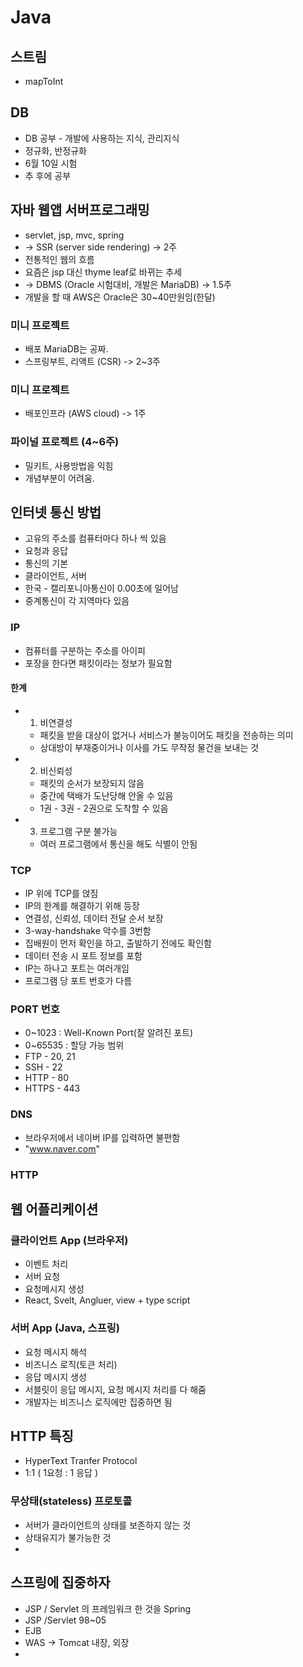 # Java


## 스트림
- mapToInt


## DB
- DB 공부 - 개발에 사용하는 지식, 관리지식
- 정규화, 반정규화
- 6월 10일 시험
- 추 후에 공부


## 자바 웹앱 서버프로그래밍
- servlet, jsp, mvc, spring
- -> SSR (server side rendering)    -> 2주
- 전통적인 웹의 흐름
- 요즘은 jsp 대신 thyme leaf로 바뀌는 추세
- -> DBMS (Oracle 시험대비, 개발은 MariaDB) -> 1.5주 
- 개발을 할 때 AWS은 Oracle은 30~40만원임(한달)
  
### 미니 프로젝트

- 배포 MariaDB는 공짜. 
- 스프링부트, 리액트 (CSR)  -> 2~3주

### 미니 프로젝트

- 배포인프라 (AWS cloud) -> 1주

### 파이널 프로젝트 (4~6주)

- 밀키트, 사용방법을 익힘
- 개념부분이 어려움.


## 인터넷 통신 방법
- 고유의 주소를 컴퓨터마다 하나 씩 있음
- 요청과 응답
- 통신의 기본
- 클라이언트, 서버
- 한국 - 캘리포니아통신이 0.00초에 일어남
- 중계통신이 각 지역마다 있음
### IP
- 컴퓨터를 구분하는 주소를 아이피
- 포장을 한다면 패킷이라는 정보가 필요함
#### 한계
- 1. 비연결성
  - 패킷을 받을 대상이 없거나 서비스가 불능이어도 패킷을 전송하는 의미
  - 상대방이 부재중이거나 이사를 가도 무작정 물건을 보내는 것
- 2. 비신뢰성
  - 패킷의 순서가 보장되지 않음
  - 중간에 택배가 도난당해 안올 수 있음
  - 1권 - 3권 - 2권으로 도착할 수 있음
- 3. 프로그램 구분 불가능
  - 여러 프로그램에서 통신을 해도 식별이 안됨
### TCP
- IP 위에 TCP를 얹짐
- IP의 한계를 해결하기 위해 등장
- 연결성, 신뢰성, 데이터 전달 순서 보장
- 3-way-handshake 악수를 3번함
- 집배원이 먼저 확인을 하고, 출발하기 전에도 확인함
- 데이터 전송 시 포트 정보를 포함
- IP는 하나고 포트는 여러개임
- 프로그램 당 포트 번호가 다름

### PORT 번호
- 0~1023 : Well-Known Port(잘 알려진 포트)
- 0~65535 : 할당 가능 범위
- FTP - 20, 21
- SSH - 22
- HTTP - 80
- HTTPS - 443

### DNS
- 브라우저에서 네이버 IP를 입력하면 불편함
- "www.naver.com"


### HTTP
## 웹 어플리케이션
### 클라이언트 App (브라우저)
- 이벤트 처리
- 서버 요청
- 요청메시지 생성
- React, Svelt, Angluer, view + type script
### 서버 App (Java, 스프링)
- 요청 메시지 해석
- 비즈니스 로직(토큰 처리)
- 응답 메시지 생성
- 서블릿이 응답 메시지, 요청 메시지 처리를 다 해줌
- 개발자는 비즈니스 로직에만 집중하면 됨

## HTTP 특징
- HyperText Tranfer Protocol
- 1:1 ( 1요청 : 1 응답 )

### 무상태(stateless) 프로토콜
- 서버가 클라이언트의 상태를 보존하지 않는 것
- 상태유지가 불가능한 것
- 

## 스프링에 집중하자
- JSP / Servlet 의 프레임워크 한 것을 Spring
- JSP /Servlet 98~05
- EJB
- WAS -> Tomcat 내장, 외장
- 